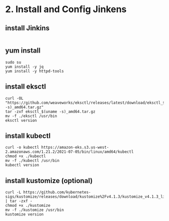 
# 2. Install and Config Jinkens


## install Jinkins
```

```


## yum install
```
sudo su
yum install -y jq
yum install -y httpd-tools
```

## install eksctl
```
curl -OL "https://github.com/weaveworks/eksctl/releases/latest/download/eksctl_$(uname -s)_amd64.tar.gz"
tar -zxf eksctl_$(uname -s)_amd64.tar.gz
mv -f ./eksctl /usr/bin
eksctl version

```
## install kubectl
```
curl -o kubectl https://amazon-eks.s3.us-west-2.amazonaws.com/1.21.2/2021-07-05/bin/linux/amd64/kubectl
chmod +x ./kubectl
mv -f ./kubectl /usr/bin
kubectl version
```

## install kustomize (optional)
```
curl -L https://github.com/kubernetes-sigs/kustomize/releases/download/kustomize%2Fv4.1.3/kustomize_v4.1.3_linux_amd64.tar.gz | tar -zxf -
chmod +x ./kustomize
mv -f ./kustomize /usr/bin
kustomize version
```
